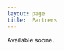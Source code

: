 ```yaml
---
layout: page
title:  Partners
---
```


Available soone.

<!---

&nbsp; &nbsp; &nbsp;
<img href="https://www.fundacionsicomoro.org/" src="/assets/image24/ysi.png" width="60%"/>

-->